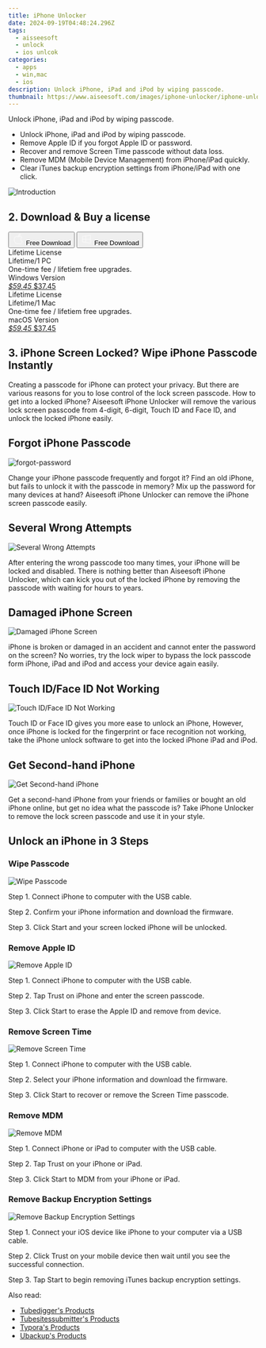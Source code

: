 ```yaml
---
title: iPhone Unlocker
date: 2024-09-19T04:48:24.296Z
tags: 
  - aisseesoft
  - unlock
  - ios unlcok
categories: 
  - apps
  - win,mac
  - ios
description: Unlock iPhone, iPad and iPod by wiping passcode.
thumbnail: https://www.aiseesoft.com/images/iphone-unlocker/iphone-unlocker.svg
---
```


Unlock iPhone, iPad and iPod by wiping passcode.

- Unlock iPhone, iPad and iPod by wiping passcode.
- Remove Apple ID if you forgot Apple ID or password.
- Recover and remove Screen Time passcode without data loss.
- Remove MDM (Mobile Device Management) from iPhone/iPad quickly.
- Clear iTunes backup encryption settings from iPhone/iPad with one click.

![Introduction](https://www.aiseesoft.com/images/iphone-unlocker/iphone-unlocker.svg)

## 2. Download & Buy a license

<div class="mx-auto flex items-center justify-center space-x-4">
  <button 
  onclick="javascript:window.open('https://secure.2checkout.com/order/checkout.php?PRODS=29335412&QTY=1&COUPON=AISEOHC&DESIGN_TYPE=2&SHORT_FORM=1&AFFILIATE=108875&CART=1', '_blank');
    window.open('https://download.aiseesoft.com/mac/iphone-unlocker-for-mac.dmg', '_blank');void(0);"
  class="flex flex-row font-bold rounded-lg text-lg w-48 h-16 bg-[#FF8014] text-[#ffffff] items-center justify-center p-2">
    <svg width="24px" height="24px" viewBox="0 0 24 24" xmlns="http://www.w3.org/2000/svg" color="#ffffff" fill="none" stroke="currentColor" stroke-width="3" stroke-linecap="round" stroke-linejoin="round"><path d="M16 2C16.3632 4.17921 14.0879 5.83084 12.8158 6.57142C12.4406 6.78988 12.0172 6.5117 12.0819 6.08234C12.2993 4.63878 13.0941 2.00008 16 2Z" stroke="#f8f7f7" stroke-width="1.5"></path><path d="M9 6.5C9.89676 6.5 10.6905 6.69941 11.2945 6.92013C12.0563 7.19855 12.9437 7.19854 13.7055 6.92012C14.3094 6.6994 15.1032 6.5 15.9999 6.5C17.0852 6.5 18.4649 7.08889 19.4999 8.26666C16 11 17 15.5 20.269 16.6916C19.2253 19.5592 17.2413 21.5 15.4999 21.5C13.9999 21.5 14 20.8 12.5 20.8C11 20.8 11 21.5 9.5 21.5C7 21.5 4 17.5 4 12.5C4 8.5 7 6.5 9 6.5Z" stroke="#f8f7f7" stroke-width="1.5"></path></svg>    
    <span class="font-medium mx-auto">Free Download</span>  
  </button>
  <button 
  onclick="javascript:window.open('https://secure.2checkout.com/order/checkout.php?PRODS=27966359&QTY=1&COUPON=AISEOHC&DESIGN_TYPE=2&SHORT_FORM=1&AFFILIATE=108875&CART=1', '_blank');
    window.open('https://download.aiseesoft.com/iphone-unlocker.exe', '_blank');void(0);"
  class="flex flex-row font-bold rounded-lg text-lg w-48 h-16 bg-[#FF8014] text-[#ffffff] items-center justify-center p-2">
    <svg width="24px" height="24px" viewBox="0 0 24 24" xmlns="http://www.w3.org/2000/svg" color="#ffffff" fill="none" stroke="currentColor" stroke-width="3" stroke-linecap="round" stroke-linejoin="round"><path d="M4 16.9865V7.01353C4 6.71792 4.21531 6.46636 4.50737 6.42072L19.3074 4.10822C19.6713 4.05137 20 4.33273 20 4.70103V19.299C20 19.6673 19.6713 19.9486 19.3074 19.8918L4.50737 17.5793C4.21531 17.5336 4 17.2821 4 16.9865Z" stroke="#f8f7f7" stroke-width="1.5"></path><path d="M4 12H20" stroke="#f8f7f7" stroke-width="1.5"></path><path d="M10.5 5.5V18.5" stroke="#f8f7f7" stroke-width="1.5"></path></svg>
    <span class="font-medium mx-auto">Free Download</span>  
  </button>
</div>

<div class="mx-auto flex items-center justify-center">
  <div class="m-8 grid grid-cols-1 gap-6 xl:grid-cols-2">
    <div class="flex w-full flex-col rounded-2xl bg-[#ffffff] text-[#374151] shadow-xl xl:w-96">
      <div class="flex h-full flex-col p-8">
        <div class="pb-6 text-3xl font-bold">Lifetime License</div>
        <div class="pb-12 text-lg">
          Lifetime/1 PC
          <div class="text-xs">One-time fee / lifetiem free upgrades.</div>
          <div class="text-xs">Windows Version</div>
        </div>
        <div class="flex flex-col gap-3 text-base"></div>
        <div class="flex flex-grow"></div>
        <div class="flex pt-10">
          <a href="https://secure.2checkout.com/order/checkout.php?PRODS=27966359&QTY=1&COUPON=AISEOHC&DESIGN_TYPE=2&SHORT_FORM=1&AFFILIATE=108875&CART=1" class="w-full transform cursor-pointer rounded-lg bg-[#7e22ce] p-3 text-center text-xl font-bold !text-[#ffffff] !no-underline transition-transform hover:bg-purple-800 active:scale-95"> 
           <em class="text-base line-through !text-[#c5c5c5]">$59.45</em>
            $37.45
          </a>
        </div>
      </div>
    </div>
    <div class="flex w-full flex-col rounded-2xl bg-[#ffffff] text-[#374151] shadow-xl xl:w-96">
      <div class="flex h-full flex-col p-8">
        <div class="pb-6 text-3xl font-bold">Lifetime License</div>
        <div class="pb-12 text-lg">
          Lifetime/1 Mac
          <div class="text-xs">One-time fee / lifetiem free upgrades.</div>
          <div class="text-xs">macOS Version</div>
        </div>
        <div class="flex flex-col gap-3 text-base"></div>
        <div class="flex flex-grow"></div>
        <div class="flex pt-10">
          <a href="https://secure.2checkout.com/order/checkout.php?PRODS=29335412&QTY=1&COUPON=AISEOHC&DESIGN_TYPE=2&SHORT_FORM=1&AFFILIATE=108875&CART=1" class="w-full transform cursor-pointer rounded-lg bg-[#7e22ce] p-3 text-center text-xl font-bold !text-[#ffffff] !no-underline transition-transform hover:bg-purple-800 active:scale-95">
           <em class="text-base line-through !text-[#c5c5c5]">$59.45</em>
            $37.45
          </a>
        </div>
      </div>
    </div>   
  </div>
</div>

## 3. iPhone Screen Locked? Wipe iPhone Passcode Instantly

Creating a passcode for iPhone can protect your privacy. But there are various reasons for you to lose control of the lock screen passcode. How to get into a locked iPhone? Aiseesoft iPhone Unlocker will remove the various lock screen passcode from 4-digit, 6-digit, Touch ID and Face ID, and unlock the locked iPhone easily.

## Forgot iPhone Passcode

![forgot-password](https://www.aiseesoft.com/images/iphone-unlocker/forgot-password.jpg)

Change your iPhone passcode frequently and forgot it? Find an old iPhone, but fails to unlock it with the passcode in memory? Mix up the password for many devices at hand? Aiseesoft iPhone Unlocker can remove the iPhone screen passcode easily.

## Several Wrong Attempts

![Several Wrong Attempts](https://www.aiseesoft.com/images/iphone-unlocker/iphone-disabled.jpg)

After entering the wrong passcode too many times, your iPhone will be locked and disabled. There is nothing better than Aiseesoft iPhone Unlocker, which can kick you out of the locked iPhone by removing the passcode with waiting for hours to years.

## Damaged iPhone Screen

![Damaged iPhone Screen](https://www.aiseesoft.com/images/iphone-unlocker/broken-screen.jpg)

iPhone is broken or damaged in an accident and cannot enter the password on the screen? No worries, try the lock wiper to bypass the lock passcode form iPhone, iPad and iPod and access your device again easily.

## Touch ID/Face ID Not Working

![Touch ID/Face ID Not Working](https://www.aiseesoft.com/images/iphone-unlocker/face-id.jpg)

Touch ID or Face ID gives you more ease to unlock an iPhone, However, once iPhone is locked for the fingerprint or face recognition not working, take the iPhone unlock software to get into the locked iPhone iPad and iPod.

## Get Second-hand iPhone

![Get Second-hand iPhone](https://www.aiseesoft.com/images/iphone-unlocker/second-hand-iphone.jpg)

Get a second-hand iPhone from your friends or families or bought an old iPhone online, but get no idea what the passcode is? Take iPhone Unlocker to remove the lock screen passcode and use it in your style.

## Unlock an iPhone in 3 Steps

### Wipe Passcode

![Wipe Passcode](https://www.aiseesoft.com/images/iphone-unlocker/wipepasscode-steps.png)

Step 1. Connect iPhone to computer with the USB cable.

Step 2. Confirm your iPhone information and download the firmware.

Step 3. Click Start and your screen locked iPhone will be unlocked.

### Remove Apple ID

![Remove Apple ID](https://www.aiseesoft.com/images/iphone-unlocker/removeappleid-steps.png)

Step 1. Connect iPhone to computer with the USB cable.

Step 2. Tap Trust on iPhone and enter the screen passcode.

Step 3. Click Start to erase the Apple ID and remove from device.

### Remove Screen Time

![Remove Screen Time](https://www.aiseesoft.com/images/iphone-unlocker/removescreentime-steps.png)

Step 1. Connect iPhone to computer with the USB cable.

Step 2. Select your iPhone information and download the firmware.

Step 3. Click Start to recover or remove the Screen Time passcode.

### Remove MDM

![Remove MDM](https://www.aiseesoft.com/images/iphone-unlocker/remove-mdm-steps.png)

Step 1. Connect iPhone or iPad to computer with the USB cable.

Step 2. Tap Trust on your iPhone or iPad.

Step 3. Click Start to MDM from your iPhone or iPad.

### Remove Backup Encryption Settings

![Remove Backup Encryption Settings](https://www.aiseesoft.com/images/iphone-unlocker/remove-backup-encryption-settings.jpg)

Step 1. Connect your iOS device like iPhone to your computer via a USB cable.

Step 2. Click Trust on your mobile device then wait until you see the successful connection.

Step 3. Tap Start to begin removing iTunes backup encryption settings.

<ins class="adsbygoogle"
      style="display:block"
      data-ad-client="ca-pub-7571918770474297"
      data-ad-slot="8358498916"
      data-ad-format="auto"
      data-full-width-responsive="true"></ins>

<span class="atpl-alsoreadstyle">Also read:</span>
<div><ul>
<li><a href="https://tools.techidaily.com/tubedigger/products/"><u>Tubedigger's Products</u></a></li>
<li><a href="https://tools.techidaily.com/tubesitessubmitter/products/"><u>Tubesitessubmitter's Products</u></a></li>
<li><a href="https://tools.techidaily.com/typora/products/"><u>Typora's Products</u></a></li>
<li><a href="https://tools.techidaily.com/ubackup/products/"><u>Ubackup's Products</u></a></li>
</ul></div>

